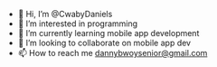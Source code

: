 - 👋 Hi, I’m @CwabyDaniels
- 👀 I’m interested in programming
- 🌱 I’m currently learning mobile app development
- 💞️ I’m looking to collaborate on mobile app dev
- 📫 How to reach me dannybwoysenior@gmail.com 

<!---
CwabyDaniels/CwabyDaniels is a ✨ special ✨ repository because its `README.md` (this file) appears on your GitHub profile.
You can click the Preview link to take a look at your changes.
--->
